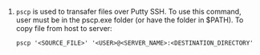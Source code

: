 1. ```pscp``` is used to transafer files over Putty SSH. To use this command, user must be in the pscp.exe folder (or have the folder in $PATH). To copy file from host to server:<p>```pscp '<SOURCE_FILE>' '<USER>@<SERVER_NAME>:<DESTINATION_DIRECTORY'```</p>
